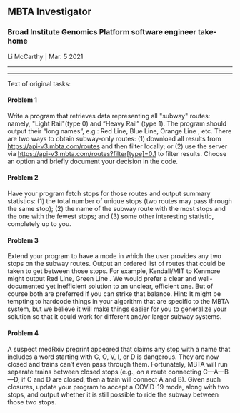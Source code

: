 ## MBTA Investigator
### Broad Institute Genomics Platform software engineer take-home
Li McCarthy | Mar. 5 2021

***



***

Text of original tasks:
#### Problem 1  
Write a program that retrieves data representing all "subway" routes: namely, "Light Rail"(type 0)
and “Heavy Rail” (type 1). The program should output their “long names”, e.g.: Red Line,
Blue Line, Orange Line , etc.
There are two ways to obtain subway-only routes:
(1) download all results from https://api-v3.mbta.com/routes and then filter locally; or
(2) use the server via https://api-v3.mbta.com/routes?filter[type]=0,1 to filter
results.
Choose an option and briefly document your decision in the code.

#### Problem 2  
Have your program fetch stops for those routes and output summary statistics:
(1) the total number of unique stops (two routes may pass through the same stop);
(2) the name of the subway route with the most stops and the one with the fewest stops; and
(3) some other interesting statistic, completely up to you.

#### Problem 3  
Extend your program to have a mode in which the user provides any two stops on the subway
routes. Output an ordered list of routes that could be taken to get between those stops.
For example, Kendall/MIT to Kenmore might output Red Line, Green Line . We would
prefer a clear and well-documented yet inefficient solution to an unclear, efficient one. But of
course both are preferred if you can strike that balance.
Hint: It might be tempting to hardcode things in your algorithm that are specific to the MBTA
system, but we believe it will make things easier for you to generalize your solution so that it
could work for different and/or larger subway systems.

#### Problem 4  
A suspect medRxiv preprint appeared that claims any stop with a name that includes a word
starting with C, O, V, I, or D is dangerous. They are now closed and trains can’t even pass
through them. Fortunately, MBTA will run separate trains between closed stops (e.g., on a route
connecting C—A—B—D, if C and D are closed, then a train will connect A and B). Given such
closures, update your program to accept a COVID-19 mode, along with two stops, and output
whether it is still possible to ride the subway between those two stops.
